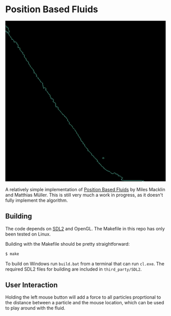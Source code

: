 # Position Based Fluids

![showcase](showcase.gif)

A relatively simple implementation of [Position Based Fluids](https://mmacklin.com/pbf_sig_preprint.pdf)
by Miles Macklin and Matthias Müller.
This is still very much a work in progress, as it doesn't fully implement the algorithm.

## Building

The code depends on [SDL2](https://www.libsdl.org/) and OpenGL. The Makefile
in this repo has only been tested on Linux.

Building with the Makefile should be pretty straightforward:
```bash
$ make
```

To build on Windows run `build.bat` from a terminal that can
run `cl.exe`. The required SDL2 files for building are included in
`third_party/SDL2`.

## User Interaction

Holding the left mouse button will add a force to all particles proprtional
to the distance between a particle and the mouse location, which can be used
to play around with the fluid.

